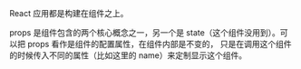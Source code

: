 React 应用都是构建在组件之上。

props 是组件包含的两个核心概念之一，另一个是 state（这个组件没用到）。可以把 props 看作是组件的配置属性，在组件内部是不变的，
只是在调用这个组件的时候传入不同的属性（比如这里的 name）来定制显示这个组件。

